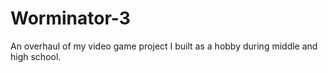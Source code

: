 # Worminator-3
An overhaul of my video game project I built as a hobby during middle and high school.
